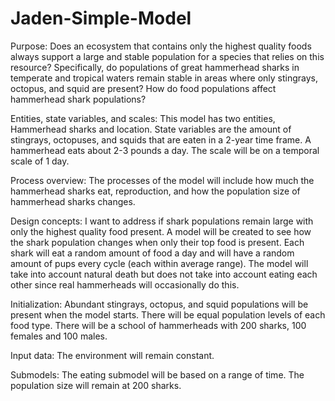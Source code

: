 # Jaden-Simple-Model
Purpose: Does an ecosystem that contains only the highest quality foods always support a large and stable population for a
species that relies on this resource? Specifically, do populations of great hammerhead sharks in temperate and tropical waters remain stable
in areas where only stingrays, octopus, and squid are present? How do food populations affect hammerhead shark populations?

Entities, state variables, and scales: This model has two entities, Hammerhead sharks and location. State variables are the amount
of stingrays, octopuses, and squids that are eaten in a 2-year time frame. A hammerhead eats about 2-3 pounds a day. The scale will be
on a temporal scale of 1 day.

Process overview: The processes of the model will include how much the hammerhead sharks eat, reproduction, and how the population size of hammerhead sharks changes.

Design concepts: I want to address if shark populations remain large with only the highest quality food present. A model will be created to
see how the shark population changes when only their top food is present. Each shark will eat a random amount of food a day and will have
a random amount of pups every cycle (each within average range). The model will take into account natural death but does not take
into account eating each other since real hammerheads will occasionally do this.

Initialization: Abundant stingrays, octopus, and squid populations will be present when the model starts. There will be equal population levels
of each food type. There will be a school of hammerheads with 200 sharks, 100 females and 100 males.

Input data: The environment will remain constant.

Submodels: The eating submodel will be based on a range of time. The population size will remain at 200 sharks.
